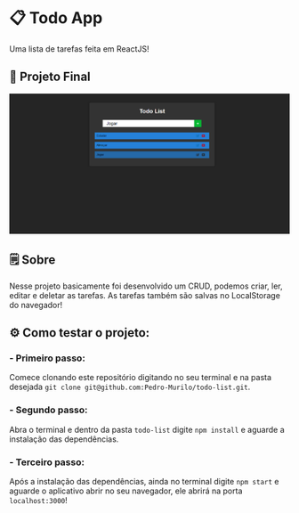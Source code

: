 # 📋 Todo App
Uma lista de tarefas feita em ReactJS!

## 🔭 Projeto Final
![Todo List](https://github.com/Pedro-Murilo/todo-list/blob/master/Sem%20título.png)

## 🗒 Sobre
Nesse projeto basicamente foi desenvolvido um CRUD, podemos criar, ler, editar e deletar as tarefas. As tarefas também são salvas no LocalStorage do navegador!

## ⚙ Como testar o projeto:
### - Primeiro passo: 
Comece clonando este repositório digitando no seu terminal e na pasta desejada `git clone git@github.com:Pedro-Murilo/todo-list.git`.
### - Segundo passo: 
Abra o terminal e dentro da pasta `todo-list` digite `npm install` e aguarde a instalação das dependências. 
### - Terceiro passo:
Após a instalação das dependências, ainda no terminal digite `npm start` e aguarde o aplicativo abrir no seu navegador, ele abrirá na porta `localhost:3000`!
